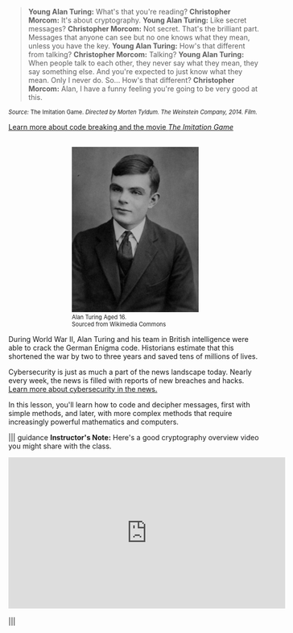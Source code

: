 
>**Young Alan Turing:** What's that you're reading?
**Christopher Morcom:** It's about cryptography.
**Young Alan Turing:** Like secret messages?
**Christopher Morcom:** Not secret. That's the brilliant part. Messages that anyone can see but no one knows what they mean, unless you have the key.
**Young Alan Turing:** How's that different from talking?
**Christopher Morcom:** Talking?
**Young Alan Turing:** When people talk to each other, they never say what they mean, they say something else. And you're expected to just know what they mean. Only I never do. So... How's that different?
**Christopher Morcom:** Alan, I have a funny feeling you're going to be very good at this.

<figcaption style="font-size: 0.8em; text-align: left;"> <i>Source:</i> The Imitation Game.<i> Directed by Morten Tyldum. The Weinstein Company, 2014. Film.</i> 
</figcaption> 

[Learn more about code breaking and the movie *The Imitation Game*](http://www.newsweek.com/2014/12/12/imitation-game-sparks-new-wave-code-breakers-289170.html)

<br>
<figure class="snippetimg" style="margin: 0 auto;width:50%">
  <img src=".guides/img/Turingat16.jpg" alt="Alan Turing Aged 16. Sourced from Wikimedia Commons">
  <figcaption style="font-size: 0.8em; text-align: left;">Alan Turing Aged 16. 
</br>
Sourced from Wikimedia Commons</figcaption>
</figure>



During World War II, Alan Turing and his team in British intelligence were able to crack the German Enigma code.  Historians estimate that this shortened the war by two to three years and saved tens of millions of lives. 

Cybersecurity is just as much a part of the news landscape today.  Nearly every week, the news is filled with reports of new breaches and hacks. [Learn more about cybersecurity in the news.](http://www.databreachtoday.com/news)


In this lesson, you'll learn how to code and decipher messages, first with simple methods, and later, with more complex methods that require increasingly powerful mathematics and computers.

||| guidance
**Instructor's Note:**
Here's a good cryptography overview video you might share with the class. 

<iframe width="550" height="300" src="https://www.youtube.com/embed/-yFZGF8FHSg" frameborder="0" allowfullscreen></iframe>

|||





